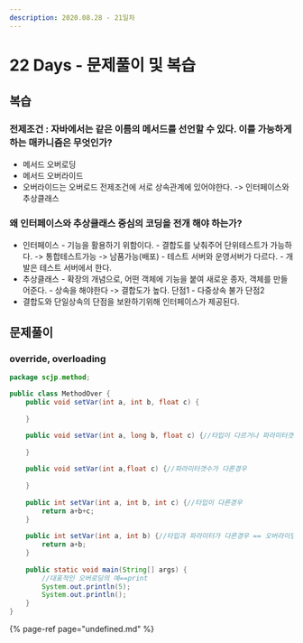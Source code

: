 ```yaml
---
description: 2020.08.28 - 21일차
---
```


# 22 Days - 문제풀이 및 복습

## 복습

### 전제조건 : 자바에서는 같은 이름의 메서드를 선언할 수 있다. 이를 가능하게 하는 매카니즘은 무엇인가? 

* 메서드 오버로딩
* 메서드 오버라이드
* 오버라이드는 오버로드 전제조건에 서로 상속관계에 있어야한다. -&gt; 인터페이스와 추상클래스

### 왜 인터페이스와 추상클래스 중심의 코딩을 전개 해야 하는가? 

* 인터페이스 - 기능을 활용하기 위함이다. - 결합도를 낮춰주어 단위테스트가 가능하다. -&gt; 통합테스트가능 -&gt; 남품가능\(배포\) - 테스트 서버와 운영서버가 다르다. - 개발은 테스트 서버에서 한다.
*  추상클래스 - 확장의 개념으로, 어떤 객체에 기능을 붙여 새로운 종자, 객체를 만들어준다. - 상속을 해야한다 -&gt; 결합도가 높다. 단점1 - 다중상속 불가 단점2
* 결합도와 단일상속의 단점을 보완하기위해 인터페이스가 제공된다. 

## 문제풀이

### override, overloading

```java
package scjp.method;

public class MethodOver {
	public void setVar(int a, int b, float c) {
		
	}

	public void setVar(int a, long b, float c) {//타입이 다르거나 파라미터갯수가 달라야만한다.
		
	}
	
	public void setVar(int a,float c) {//파라미터갯수가 다른경우
		
	}
	
	public int setVar(int a, int b, int c) {//타입이 다른경우
		return a+b+c;
	}
	
	public int setVar(int a, int b) {//타입과 파라미터가 다른경우 == 오버라이딩
		return a+b;
	}
	
	public static void main(String[] args) {
		//대표적인 오버로딩의 예==print
		System.out.println(5);
		System.out.println();
	}
}
```

{% page-ref page="undefined.md" %}



